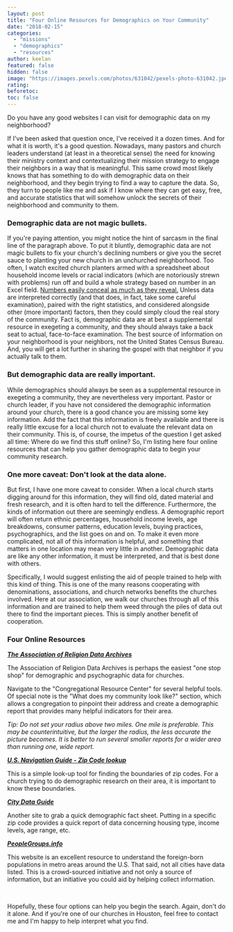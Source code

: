 ```yaml
---
layout: post
title: "Four Online Resources for Demographics on Your Community"
date: "2018-02-15"
categories: 
  - "missions"
  - "demographics"
  - "resources"
author: keelan
featured: false
hidden: false
image: "https://images.pexels.com/photos/631042/pexels-photo-631042.jpeg?auto=compress&cs=tinysrgb&w=1260&h=750&dpr=1"
rating:
beforetoc:
toc: false
---
```


Do you have any good websites I can visit for demographic data on my neighborhood?

If I've been asked that question once, I've received it a dozen times. And for what it is worth, it's a good question. Nowadays, many pastors and church leaders understand (at least in a theoretical sense) the need for knowing their ministry context and contextualizing their mission strategy to engage their neighbors in a way that is meaningful. This same crowd most likely knows that has something to do with demographic data on their neighborhood, and they begin trying to find a way to capture the data. So, they turn to people like me and ask if I know where they can get easy, free, and accurate statistics that will somehow unlock the secrets of their neighborhood and community to them.

### Demographic data are not magic bullets.

If you're paying attention, you might notice the hint of sarcasm in the final line of the paragraph above. To put it bluntly, demographic data are not magic bullets to fix your church's declining numbers or give you the secret sauce to planting your new church in an unchurched neighborhood. Too often, I watch excited church planters armed with a spreadsheet about household income levels or racial indicators (which are notoriously strewn with problems) run off and build a whole strategy based on number in an Excel field. [Numbers easily conceal as much as they reveal.](http://blog.keelancook.com/2017/01/foggy-numbers-that-can-sidetrack-the-mission.html) Unless data are interpreted correctly (and that does, in fact, take some careful examination), paired with the right statistics, and considered alongside other (more important) factors, then they could simply cloud the real story of the community. Fact is, demographic data are at best a supplemental resource in exegeting a community, and they should always take a back seat to actual, face-to-face examination. The best source of information on your neighborhood is your neighbors, not the United States Census Bureau. And, you will get a lot further in sharing the gospel with that neighbor if you actually talk to them.

### But demographic data are really important.

While demographics should always be seen as a supplemental resource in exegeting a community, they are nevertheless very important. Pastor or church leader, if you have not considered the demographic information around your church, there is a good chance you are missing some key information. Add the fact that this information is freely available and there is really little excuse for a local church not to evaluate the relevant data on their community. This is, of course, the impetus of the question I get asked all time: Where do we find this stuff online? So, I'm listing here four online resources that can help you gather demographic data to begin your community research.

### One more caveat: Don't look at the data alone.

But first, I have one more caveat to consider. When a local church starts digging around for this information, they will find old, dated material and fresh research, and it is often hard to tell the difference. Furthermore, the kinds of information out there are seemingly endless. A demographic report will often return ethnic percentages, household income levels, age breakdowns, consumer patterns, education levels, buying practices, psychographics, and the list goes on and on. To make it even more complicated, not all of this information is helpful, and something that matters in one location may mean very little in another. Demographic data are like any other information, it must be interpreted, and that is best done with others.

Specifically, I would suggest enlisting the aid of people trained to help with this kind of thing. This is one of the many reasons cooperating with denominations, associations, and church networks benefits the churches involved. Here at our association, we walk our churches through all of this information and are trained to help them weed through the piles of data out there to find the important pieces. This is simply another benefit of cooperation.

### Four Online Resources

_**[The Association of Religion Data Archives](http://thearda.com)**_

The Association of Religion Data Archives is perhaps the easiest "one stop shop" for demographic and psychographic data for churches.

Navigate to the "Congregational Resource Center" for several helpful tools. Of special note is the "What does my community look like?" section, which allows a congregation to pinpoint their address and create a demographic report that provides many helpful indicators for their area.

_Tip: Do not set your radius above two miles. One mile is preferable. This may be counterintuitive, but the larger the radius, the less accurate the picture becomes. It is better to run several smaller reports for a wider area than running one, wide report._

**_[U.S. Navigation Guide - Zip Code lookup](http://www.usnaviguide.com/)_**

This is a simple look-up tool for finding the boundaries of zip codes. For a church trying to do demographic research on their area, it is important to know these boundaries.

**[_City Data Guide_](http://www.city-data.com/)**

Another site to grab a quick demographic fact sheet. Putting in a specific zip code provides a quick report of data concerning housing type, income levels, age range, etc.

[_**PeopleGroups.info**_](http://peoplegroups.info/)

This website is an excellent resource to understand the foreign-born populations in metro areas around the U.S. That said, not all cities have data listed. This is a crowd-sourced initiative and not only a source of information, but an initiative you could aid by helping collect information. 

 

Hopefully, these four options can help you begin the search. Again, don't do it alone. And if you're one of our churches in Houston, feel free to contact me and I'm happy to help interpret what you find.
